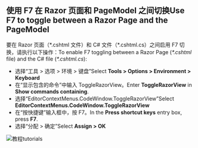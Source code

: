 <a name="f7"></a>
## <a name="use-f7-to-toggle-between-a-razor-page-and-the-pagemodel"></a><span data-ttu-id="e8276-101">使用 F7 在 Razor 页面和 PageModel 之间切换</span><span class="sxs-lookup"><span data-stu-id="e8276-101">Use F7 to toggle between a Razor Page and the PageModel</span></span>

<span data-ttu-id="e8276-102">要在 Razor 页面（\*.cshtml 文件）和 C# 文件（\*.cshtml.cs）之间启用 F7 切换，请执行以下操作：</span><span class="sxs-lookup"><span data-stu-id="e8276-102">To enable F7 toggling between a Razor Page (*\*.cshtml* file) and the C# file (*\*.cshtml.cs*):</span></span>

* <span data-ttu-id="e8276-103">选择“工具 > 选项 > 环境 > 键盘”</span><span class="sxs-lookup"><span data-stu-id="e8276-103">Select **Tools > Options > Environment > Keyboard**</span></span>
* <span data-ttu-id="e8276-104">在“显示包含的命令”中输入 ToggleRazorView。</span><span class="sxs-lookup"><span data-stu-id="e8276-104">Enter **ToggleRazorView** in **Show commands containing**.</span></span>
* <span data-ttu-id="e8276-105">选择“EditorContextMenus.CodeWindow.ToggleRazorView”</span><span class="sxs-lookup"><span data-stu-id="e8276-105">Select **EditorContextMenus.CodeWindow.ToggleRazorView**</span></span>
* <span data-ttu-id="e8276-106">在“按快捷键”输入框中，按 F7。</span><span class="sxs-lookup"><span data-stu-id="e8276-106">In the **Press shortcut keys** entry box, press **F7**.</span></span>
* <span data-ttu-id="e8276-107">选择“分配 > 确定”</span><span class="sxs-lookup"><span data-stu-id="e8276-107">Select **Assign > OK**</span></span>

![<span data-ttu-id="e8276-108">教程</span><span class="sxs-lookup"><span data-stu-id="e8276-108">tutorials</span></span> ](~/tutorials/razor-pages/razor-pages-start/_static/F7.png)
<!-- 
![preceding instructions](~/includes/RP/_static/F7.png)

![_static/F7.pngs](_static/F7.png)
-->
